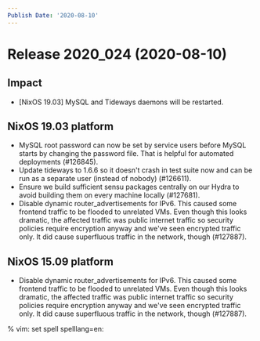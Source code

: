 ```yaml
---
Publish Date: '2020-08-10'
---
```


# Release 2020_024 (2020-08-10)

## Impact

- \[NixOS 19.03\] MySQL and Tideways daemons will be restarted.

## NixOS 19.03 platform

- MySQL root password can now be set by service users before MySQL starts
  by changing the password file. That is helpful for automated deployments (#126845).
- Update tideways to 1.6.6 so it doesn't crash in test suite now and can be
  run as a separate user (instead of nobody) (#126611).
- Ensure we build sufficient sensu packages centrally on our Hydra to avoid
  building them on every machine locally (#127681).
- Disable dynamic router_advertisements for IPv6. This caused some frontend
  traffic to be flooded to unrelated VMs. Even though this looks dramatic,
  the affected traffic was public internet traffic so security policies
  require encryption anyway and we've seen encrypted traffic only.
  It did cause superfluous traffic in the network, though (#127887).

## NixOS 15.09 platform

- Disable dynamic router_advertisements for IPv6. This caused some frontend
  traffic to be flooded to unrelated VMs. Even though this looks dramatic,
  the affected traffic was public internet traffic so security policies
  require encryption anyway and we've seen encrypted traffic only.
  It did cause superfluous traffic in the network, though (#127887).

% vim: set spell spelllang=en:
